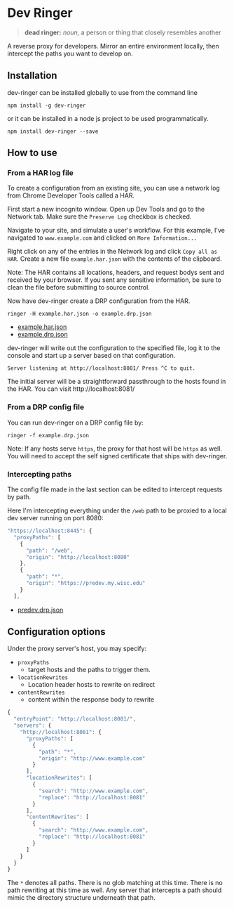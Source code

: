 # Dev Ringer
> **dead ringer:**
> *noun,* a person or thing that closely resembles another

A reverse proxy for developers. Mirror an entire environment locally, then intercept the paths you want to develop on.

## Installation
dev-ringer can be installed globally to use from the command line
```
npm install -g dev-ringer
```
or it can be installed in a node js project to be used programmatically.
```
npm install dev-ringer --save
```

## How to use
### From a HAR log file
To create a configuration from an existing site, you can use a network log from
Chrome Developer Tools called a HAR.

First start a new incognito window. Open up Dev Tools and go to the Network tab.
Make sure the `Preserve Log` checkbox is checked.

Navigate to your site, and simulate a user's workflow. For this example, I've
navigated to `www.example.com` and clicked on `More Information...`

Right click on any of the entries in the Network log and click
`Copy all as HAR`. Create a new file `example.har.json` with the contents of the
clipboard.

Note: The HAR contains all locations, headers, and request bodys sent and
received by your browser. If you sent any sensitive information, be sure to
clean the file before submitting to source control.

Now have dev-ringer create a DRP configuration from the HAR.
```
ringer -H example.har.json -o example.drp.json
```
* [example.har.json](docs/examples/example.har.json)
* [example.drp.json](docs/examples/example.drp.json)

dev-ringer will write out the configuration to the specified file, log it to
the console and start up a server based on that configuration.

```
Server listening at http://localhost:8081/ Press ^C to quit.
```

The initial server will be a straightforward passthrough to the hosts found in
the HAR. You can visit http://localhost:8081/

### From a DRP config file
You can run dev-ringer on a DRP config file by:
```
ringer -f example.drp.json
```

Note: If any hosts serve `https`, the proxy for that host will be `https` as
well. You will need to accept the self signed certificate that ships with
dev-ringer.

### Intercepting paths
The config file made in the last section can be edited to intercept requests
by path.

Here I'm intercepting everything under the `/web` path to be proxied to a
local dev server running on port 8080:
```javascript
"https://localhost:8445": {
  "proxyPaths": [
    {
      "path": "/web",
      "origin": "http://localhost:8080"
    },
    {
      "path": "*",
      "origin": "https://predev.my.wisc.edu"
    }
  ],
```
* [predev.drp.json](docs/examples/predev.drp.json)

## Configuration options
Under the proxy server's host, you may specify:
* `proxyPaths`
  - target hosts and the paths to trigger them.
* `locationRewrites`
  - Location header hosts to rewrite on redirect
* `contentRewrites`
  - content within the response body to rewrite
```javascript
{
  "entryPoint": "http://localhost:8081/",
  "servers": {
    "http://localhost:8081": {
      "proxyPaths": [
        {
          "path": "*",
          "origin": "http://www.example.com"
        }
      ],
      "locationRewrites": [
        {
          "search": "http://www.example.com",
          "replace": "http://localhost:8081"
        }
      ],
      "contentRewrites": [
        {
          "search": "http://www.example.com",
          "replace": "http://localhost:8081"
        }
      ]
    }
  }
}
```

The `*` denotes all paths. There is no glob matching at this time. There is
no path rewriting at this time as well. Any server that intercepts a path
should mimic the directory structure underneath that path.
